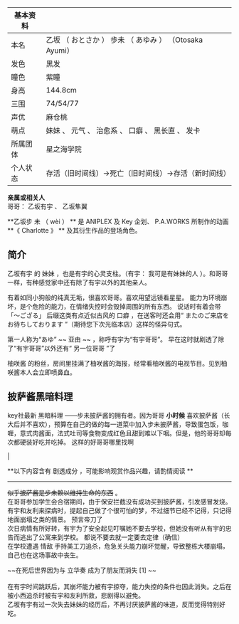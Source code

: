 |  **基本资料**  ||
|---|---|
|本名  |  乙坂  （  おとさか  ）  歩未  （  あゆみ  ）  （Otosaka Ayumi）   |
|发色  |  黑发   |
|瞳色  |  紫瞳   |
|身高  |  144.8cm   |
|三围  |  74/54/77   |
|声优  |  麻仓桃   |
|萌点  |  妹妹  、  元气  、  治愈系  、  口癖  、  黑长直  、  发卡   |
|所属团体  |  星之海学院   |
|个人状态  |  存活（旧时间线）->死亡（旧时间线）->存活（新时间线）   |
**亲属或相关人**  
哥哥：  乙坂有宇  、  乙坂隼翼  
  
**乙坂步 未  （  wèi  ）  ** 是  ANIPLEX  及  Key  企划、  P.A.WORKS  所制作的动画 **《
Charlotte  》 ** 及其衍生作品的登场角色。

##  简介

乙坂有宇  的  妹妹  ，也是有宇的心灵支柱。（有宇：  我可是有妹妹的人  ）。和哥哥一样，有种感觉家中还有除了有宇以外的其他亲人。

有着如同小狗般的纯真无垢，很喜欢哥哥。喜欢用望远镜看星星。 能力为环境崩坏，是个危险的能力，在情绪失控时会毁掉周围的所有东西。 说话时有着会带
「～ござる」  后缀这类有点近似古风的  口癖  ，在送客时还会用“  またのご来店をお待ちしております  ”（期待您下次光临本店）这样的怪异句式。

第一人称为“あゆ”  ~~ 亚由  ~~ ，称呼有宇为“有宇哥哥”。  早在这时就剧透了除了“有宇哥哥”以外还有“  另一位哥哥  ”了

柚咲酱  的粉丝，房间里挂满了柚咲酱的海报，经常看柚咲酱的电视节目。见到柚咲酱本人会立即喷鼻血。

##  披萨酱黑暗料理

key社最新  黑暗料理  ――步未披萨酱的拥有者。因为哥哥 **小时候**
喜欢披萨酱（长大后并不喜欢），预算在自己的做的每一道菜中加入步未披萨酱，导致蛋包饭，咖喱，意式肉酱面，法式吐司等食物变成红色且甜到难以下咽。但是，他的哥哥却每次都硬装好吃并吃掉。
这样的好哥哥哪里找啊

  

|

**以下内容含有 剧透成分  ，可能影响观赏作品兴趣，请酌情阅读 **  
  
---  
~~似乎披萨酱是步未赖以维持生命的东西~~ 。 </br> 在哥哥参加学生会合宿期间，由于保安拦截没有成功买到披萨酱，引发感冒发烧。 </br>
有宇和友利来探病时，提起自己做了个很可怕的梦，不过细节已经不记得，只记得地面崩塌之类的情景。  预言帝刀了  </br>
次日病情有所好转，有宇为了安全起见叮嘱她不要去学校，但她没有听从有宇的忠告而逃出了公寓来到学校。  都说不要去就一定要去定律（确信）  </br>
在学校遭遇  情敌  手持美工刀追杀，危急关头能力崩坏觉醒，导致整栋大楼崩塌，自己也在这场事故中丧生。 </br>

~~在死后世界因为与 立华奏  成为了朋友而消失  [1]  ~~ </br> </br>
在有宇时间跳跃后，其崩坏能力被有宇掠夺，能力失控的条件也因此消失。之后在被小西追杀时被有宇和友利所救，悲剧得以避免。 </br>
乙坂有宇有过一次失去妹妹的经历后，不再讨厌披萨酱的味道，反而觉得特别好吃。 </br>  
  